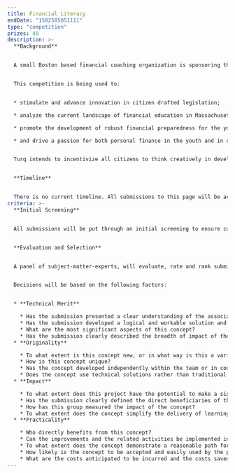 ```yaml
---
title: Financial Literacy
endDate: "1582585051111"
type: "competition"
prizes: 40
description: >-
  **Background**


  A small Boston based financial coaching organization is sponsoring the Financial Literacy Model Legislation Challenge - to perform the due diligence of determining what changes will need to be made to the law in order to make high-quality financial literacy a permanent fixture in the curriculum of the school system in the Commonwealth of Massachusetts.


  This competition is being used to:


  * stimulate and advance innovation in citizen drafted legislation;

  * analyze the current landscape of financial education in Massachusetts;

  * promote the development of robust financial preparedness for the young citizens of the Commonwealth;

  * and drive a passion for both personal finance in the youth and in citizen participation by the solvers proposing their versions of model legislation.


  Turq intends to incentivize all citizens to think creatively in developing solutions to financial literacy challenges and to share those innovations with the broader community.


  **Timeline**


  There is no current timeline. All submissions to this page will be accepted until a winner is found.
criteria: >-
  **Initial Screening**


  All submissions will be put through an initial screening to ensure compliance with challenge [terms and conditions](https://www.turq.io/terms/Terms_Conditions.pdf).


  **Evaluation and Selection**


  A panel of subject-matter-experts, will evaluate, rate and rank submissions. After evaluating, rating and ranking the submissions, the SME’s will select three finalist teams. Those finalists will then be narrowed down to a singular winner. As stated above, that winner will be contact in order to transfer the prize money.


  Decisions will be based on the following factors:


  * **Technical Merit**

    * Has the submission presented a clear understanding of the associated problems being addressed?
    * Has the submission developed a logical and workable solution and approach to solving the problem/s?
    * What are the most significant aspects of this concept?
    * Has the submission clearly described the breadth of impact of the innovation?
  * **Originality**

    * To what extent is this concept new, or in what way is this a variation of an existing idea?
    * How is this concept unique?
    * Was the concept developed independently within the team or in cooperation with others?
    * Does the concept use technical solutions rather than traditional approaches that often rely on enforcement? (think the laws that require cars to include seatbelt reminder alerts, not seatbelts laws that require traffic stops to enforce)
  * **Impact**

    * To what extent does this project have the potential to make a significant impact and/or contribution to the way the public understands personal finance?
    * Has the submission clearly defined the direct beneficiaries of this concept and the breadth of impact of the various components of the innovation?
    * How has this group measured the impact of the concept?
    * To what extent does the concept simplify the delivery of learning?
  * **Practicality**

    * Who directly benefits from this concept?
    * Can the improvements and the related activities be implemented in a practical manner?
    * To what extent does the concept demonstrate a reasonable path for implementation?
    * How likely is the concept to be accepted and easily used by the public sector?
    * What are the costs anticipated to be incurred and the costs saved by executing this concept compared to the benefit to the traveler?
---
```

